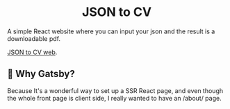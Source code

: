<h1 align="center">
  JSON to CV
</h1>

A simple React website where you can input your json and the result is a downloadable pdf.

[JSON to CV web](https://5c82f1f9d488c30008ecf8d3--optimistic-yalow-9a1a21.netlify.com/).

## 🧐 Why Gatsby?

Because It's a wonderful way to set up a SSR React page, and even though the whole front page is client side, I really wanted to have an /about/ page.